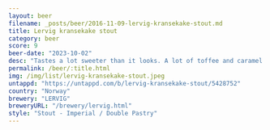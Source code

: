 ```yaml
---
layout: beer
filename: _posts/beer/2016-11-09-lervig-kransekake-stout.md
title: Lervig kransekake stout
category: beer
score: 9
beer-date: "2023-10-02"
desc: "Tastes a lot sweeter than it looks. A lot of toffee and caramel mixed with tiramisu. Exactly on point for a pastry stout"
permalink: /beer/:title.html
img: /img/list/lervig-kransekake-stout.jpeg
untappd: "https://untappd.com/b/lervig-kransekake-stout/5428752"
country: "Norway"
brewery: "LERVIG"
breweryURL: "/brewery/lervig.html"
style: "Stout - Imperial / Double Pastry"
---
```

